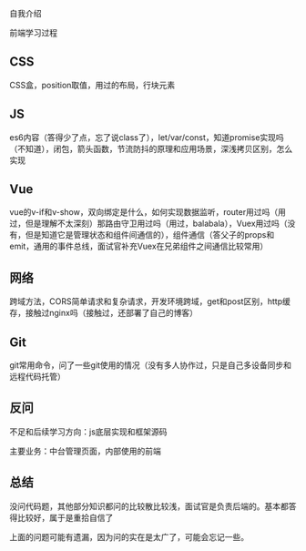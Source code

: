 自我介绍

前端学习过程

## CSS

CSS盒，position取值，用过的布局，行块元素

## JS

es6内容（答得少了点，忘了说class了），let/var/const，知道promise实现吗（不知道），闭包，箭头函数，节流防抖的原理和应用场景，深浅拷贝区别，怎么实现

## Vue

vue的v-if和v-show，双向绑定是什么，如何实现数据监听，router用过吗（用过，但是理解不太深刻）那路由守卫用过吗（用过，balabala），Vuex用过吗（没有，但是知道它是管理状态和组件间通信的），组件通信（答父子的props和emit，通用的事件总线，面试官补充Vuex在兄弟组件之间通信比较常用）

## 网络

跨域方法，CORS简单请求和复杂请求，开发环境跨域，get和post区别，http缓存，接触过nginx吗（接触过，还部署了自己的博客）

## Git

git常用命令，问了一些git使用的情况（没有多人协作过，只是自己多设备同步和远程代码托管）

## 反问

不足和后续学习方向：js底层实现和框架源码

主要业务：中台管理页面，内部使用的前端

## 总结

没问代码题，其他部分知识都问的比较散比较浅，面试官是负责后端的。基本都答得比较好，属于是重拾自信了

上面的问题可能有遗漏，因为问的实在是太广了，可能会忘记一些。
